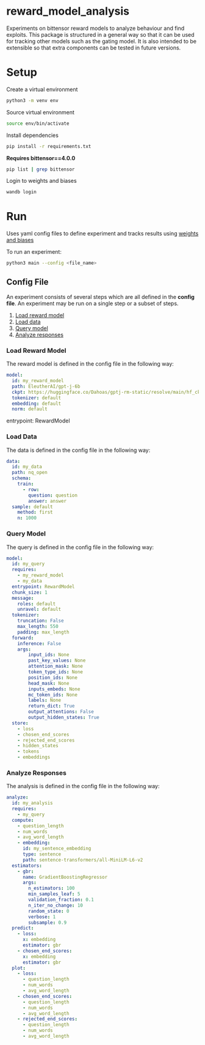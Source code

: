 # reward_model_analysis

Experiments on bittensor reward models to analyze behaviour and find exploits. This package is structured in a general way so that it can be used for tracking other models such as the gating model. It is also intended to be extensible so that extra components can be tested in future versions.

# Setup
Create a virtual environment
```bash
python3 -m venv env
```

Source virtual environment
```bash
source env/bin/activate
```

Install dependencies
```bash
pip install -r requirements.txt
```

**Requires bittensor==4.0.0**
```bash
pip list | grep bittensor
```

Login to weights and biases
```bash
wandb login
```

# Run

Uses yaml config files to define experiment and tracks results using [weights and biases](https://wandb.ai/site)

To run an experiment:

```bash
python3 main --config <file_name>
```

## Config File

An experiment consists of several steps which are all defined in the **config file**. An experiment may be run on a single step or a subset of steps.
1. [Load reward model](#load-reward-model)
2. [Load data](#load-data)
3. [Query model](#query-model)
4. [Analyze responses](#analyze-reponses)

### Load Reward Model
The reward model is defined in the config file in the following way:
```yaml
model:
  id: my_reward_model
  path: EleutherAI/gpt-j-6b
  ckpt: https://huggingface.co/Dahoas/gptj-rm-static/resolve/main/hf_ckpt.pt
  tokenizer: default
  embedding: default
  norm: default
```
  entrypoint: RewardModel

### Load Data
The data is defined in the config file in the following way:
```yaml
data:
  id: my_data
  path: nq_open
  schema:
    train:
      - row:
        question: question
        answer: answer
  sample: default
    method: first
    n: 1000
```

### Query Model
The query is defined in the config file in the following way:

```yaml
model:
  id: my_query
  requires:
    - my_reward_model    
    - my_data  
  entrypoint: RewardModel
  chunk_size: 1
  message:
    roles: default
    unravel: default
  tokenizer: 
    truncation: False
    max_length: 550
    padding: max_length
  forward: 
    inference: False
    args:
        input_ids: None
        past_key_values: None
        attention_mask: None
        token_type_ids: None
        position_ids: None
        head_mask: None
        inputs_embeds: None
        mc_token_ids: None
        labels: None
        return_dict: True
        output_attentions: False
        output_hidden_states: True
  store:
    - loss
    - chosen_end_scores
    - rejected_end_scores
    - hidden_states
    - tokens
    - embeddings
```

### Analyze Responses
The analysis is defined in the config file in the following way:

```yaml
analyze:
  id: my_analysis
  requires:
    - my_query
  compute:
    - question_length
    - num_words
    - avg_word_length
    - embedding:
      id: my_sentence_embedding
      type: sentence
      path: sentence-transformers/all-MiniLM-L6-v2
  estimators:
    - gbr:
      name: GradientBoostingRegressor
      args:
        n_estimators: 100
        min_samples_leaf: 5
        validation_fraction: 0.1
        n_iter_no_change: 10 
        random_state: 0 
        verbose: 1 
        subsample: 0.9     
  predict:
    - loss:
      x: embedding
      estimator: gbr
    - chosen_end_scores:
      x: embedding
      estimator: gbr    
  plot:
    - loss:
      - question_length
      - num_words
      - avg_word_length   
    - chosen_end_scores:
      - question_length
      - num_words
      - avg_word_length     
    - rejected_end_scores:
      - question_length
      - num_words
      - avg_word_length           
```


